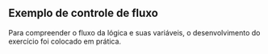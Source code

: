 ## Exemplo de controle de fluxo

Para compreender o fluxo da lógica e suas variáveis, o desenvolvimento do exercício foi colocado em prática. 